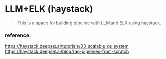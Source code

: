 # LLM+ELK (haystack)
> This is a space for building pipeline with LLM and ELK using haystack.


### reference. </br>
https://haystack.deepset.ai/tutorials/03_scalable_qa_system </br>
https://haystack.deepset.ai/blog/rag-pipelines-from-scratch
